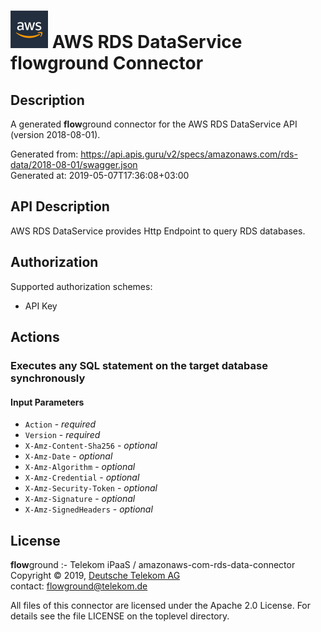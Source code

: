 # ![LOGO](logo.png) AWS RDS DataService **flow**ground Connector

## Description

A generated **flow**ground connector for the AWS RDS DataService API (version 2018-08-01).

Generated from: https://api.apis.guru/v2/specs/amazonaws.com/rds-data/2018-08-01/swagger.json<br/>
Generated at: 2019-05-07T17:36:08+03:00

## API Description

AWS RDS DataService provides Http Endpoint to query RDS databases.

## Authorization

Supported authorization schemes:
- API Key
## Actions

### Executes any SQL statement on the target database synchronously

#### Input Parameters
* `Action` - _required_
* `Version` - _required_
* `X-Amz-Content-Sha256` - _optional_
* `X-Amz-Date` - _optional_
* `X-Amz-Algorithm` - _optional_
* `X-Amz-Credential` - _optional_
* `X-Amz-Security-Token` - _optional_
* `X-Amz-Signature` - _optional_
* `X-Amz-SignedHeaders` - _optional_

## License

**flow**ground :- Telekom iPaaS / amazonaws-com-rds-data-connector<br/>
Copyright © 2019, [Deutsche Telekom AG](https://www.telekom.de)<br/>
contact: flowground@telekom.de

All files of this connector are licensed under the Apache 2.0 License. For details
see the file LICENSE on the toplevel directory.

